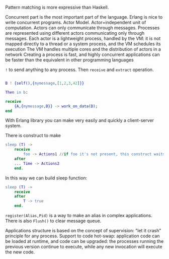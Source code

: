Pattern matching is more expressive than Haskell. 

Concurrent part is the most important part of the language. 
Erlang is nice to write concurrent programs.
Actor Model. Actor=independent unit of computation. Actors can only communicate through messages. 
Processes are represented using different actors communicating only through messages. Each actor is a lightweight process, handled by the VM: it is not mapped directly to a thread or a system process, and the VM schedules its execution The VM handles multiple cores and the distribution of actors in a network Creating a process is fast, and highly concurrent applications can be faster than the equivalent in other programming languages

```!``` to send anything to any process. Then ```receive``` and ```extract``` operation. 

````erlang

B ! {self(),{mymessage,[1,2,3,42]}}

Then in b: 

receive
	{A,{mymessage,D}} -> work_on_data(D);
end
````

With Erlang library you can make very easily and quickly a client-server system. 

There is construct to make  
````erlang
sleep (T) ->   
	receive   
		foo -> Actions1 //if foo it's not present, this construct waits Time and then makes actions2
	after   
	... Time -> Actions2
	end.
````
In this way we can build sleep function: 
````erlang
sleep (T) ->   
	receive   
	after   
		T -> true   
	end.
````

```register(Alias,Pid)``` is a way to make an alias in complex applications. 
There is also ```Flush()``` to clear message queue. 

Applications structure is based on the concept of supervision: "let it crash" principle for any process. Support to code hot-swap: application code can be loaded at runtime, and code can be upgraded: the processes running the previous version continue to execute, while any new invocation will execute the new code. 

